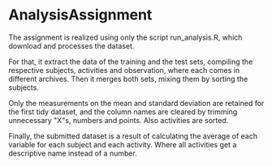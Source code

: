 # AnalysisAssignment

The assignment is realized using only the script run_analysis.R, which download and processes the dataset.

For that, it extract the data of the training and the test sets, compiling the respective subjects, activities and observation, where each comes in different archives. Then it merges both sets, mixing them by sorting the subjects.

Only the measurements on the mean and standard deviation are retained for the first tidy dataset, and the column names are cleared by trimming unnecessary "X"s, numbers and points. Also activities are sorted.

Finally, the submitted dataset is a result of calculating the average of each variable for each subject and each activity. Where all activities get a descriptive name instead of a number.
